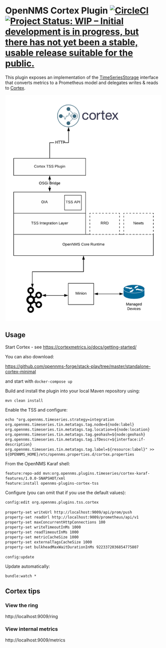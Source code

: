# OpenNMS Cortex Plugin [![CircleCI](https://circleci.com/gh/OpenNMS/opennms-cortex-tss-plugin.svg?style=svg)](https://circleci.com/gh/OpenNMS/opennms-cortex-tss-plugin) [![Project Status: WIP – Initial development is in progress, but there has not yet been a stable, usable release suitable for the public.](https://www.repostatus.org/badges/latest/wip.svg)](https://www.repostatus.org/#wip)

This plugin exposes an implementation of the [TimeSeriesStorage](https://github.com/OpenNMS/opennms-integration-api/blob/v0.4.1/api/src/main/java/org/opennms/integration/api/v1/timeseries/TimeSeriesStorage.java#L40) interface that converts metrics to a Prometheus model and delegates writes & reads to [Cortex](https://cortexmetrics.io/).

![arch](assets/cortex-plugin-arch.png "Cortex Plugin Architecture")

## Usage

Start Cortex - see https://cortexmetrics.io/docs/getting-started/

You can also download:

https://github.com/opennms-forge/stack-play/tree/master/standalone-cortex-minimal

and start with
`docker-compose up`

Build and install the plugin into your local Maven repository using:
```
mvn clean install
```

Enable the TSS and configure:
```
echo "org.opennms.timeseries.strategy=integration
org.opennms.timeseries.tin.metatags.tag.node=${node:label}
org.opennms.timeseries.tin.metatags.tag.location=${node:location}
org.opennms.timeseries.tin.metatags.tag.geohash=${node:geohash}
org.opennms.timeseries.tin.metatags.tag.ifDescr=${interface:if-description}
org.opennms.timeseries.tin.metatags.tag.label=${resource:label}" >> ${OPENNMS_HOME}/etc/opennms.properties.d/cortex.properties
```

From the OpenNMS Karaf shell:
```
feature:repo-add mvn:org.opennms.plugins.timeseries/cortex-karaf-features/1.0.0-SNAPSHOT/xml
feature:install opennms-plugins-cortex-tss
```

Configure (you can omit that if you use the default values):
```
config:edit org.opennms.plugins.tss.cortex

property-set writeUrl http://localhost:9009/api/prom/push
property-set readUrl http://localhost:9009/prometheus/api/v1
property-set maxConcurrentHttpConnections 100
property-set writeTimeoutInMs 1000
property-set readTimeoutInMs 1000
property-set metricCacheSize 1000
property-set externalTagsCacheSize 1000
property-set bulkheadMaxWaitDurationInMs 9223372036854775807

config:update
```

Update automatically:
```
bundle:watch *
```

## Cortex tips

### View the ring

http://localhost:9009/ring

### View internal metrics

http://localhost:9009/metrics
